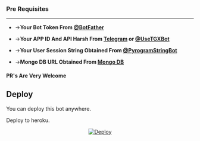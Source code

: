 

  
  
    
### Pre Requisites 
------------------
* ->__Your Bot Token From [@BotFather](http://www.telegram.dog/BotFather)__

* ->__Your APP ID And API Harsh From [Telegram](http://www.my.telegram.org) or [@UseTGXBot](http://www.telegram.dog/UseTGXBot)__

* ->__Your User Session String Obtained From [@PyrogramStringBot](http://www.telegram.dog/PyrogramStringBot)__

* ->__Mongo DB URL Obtained From [Mongo DB](http://www.mongodb.com)__

#### PR's Are Very Welcome

## Deploy
You can deploy this bot anywhere.


Deploy to heroku.
<p align="center">
<a href="https://heroku.com/deploy?template=https://github.com/hirusha-rukshan-fdo/Fire-Tg-Bot.git">
  <img src="https://www.herokucdn.com/deploy/button.svg" alt="Deploy">
</a>
</p>
